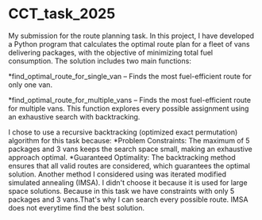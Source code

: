 # CCT_task_2025

My submission for the route planning task. In this project, I have developed a Python program that calculates the optimal route plan for a fleet of vans delivering packages, with the objective of minimizing total fuel consumption. The solution includes two main functions:

*find_optimal_route_for_single_van – Finds the most fuel-efficient route for only one van.

*find_optimal_route_for_multiple_vans –  Finds the most fuel-efficient route for multiple vans. This function explores every possible assignment using an exhaustive search with backtracking.

  I chose to use a recursive backtracking (optimized exact permutation) algorithm for this task because:
*Problem Constraints: The maximum of 5 packages and 3 vans keeps the search space small, making an exhaustive approach optimal.
*Guaranteed Optimality: The backtracking method ensures that all valid routes are considered, which guarantees the optimal solution.
Another method I considered using was iterated modified simulated annealing (IMSA). I didn't choose it because it is used for large space solutions. Because in this task we have constraints with only 5 packages and 3 vans.That's why I can search every possible route. IMSA does not everytime find the best solution.
